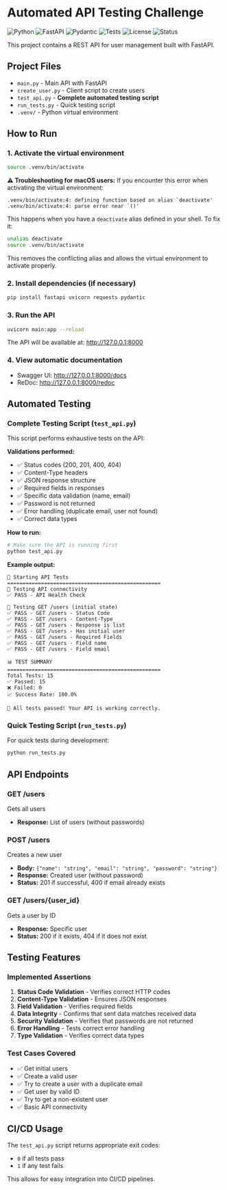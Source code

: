 # Automated API Testing Challenge

![Python](https://img.shields.io/badge/python-3.8+-blue.svg)
![FastAPI](https://img.shields.io/badge/FastAPI-0.104.1-green.svg)
![Pydantic](https://img.shields.io/badge/Pydantic-2.5.0-red.svg)
![Tests](https://img.shields.io/badge/tests-automated-brightgreen.svg)
![License](https://img.shields.io/badge/license-MIT-blue.svg)
![Status](https://img.shields.io/badge/status-active-success.svg)

This project contains a REST API for user management built with FastAPI.

## Project Files

- `main.py` - Main API with FastAPI
- `create_user.py` - Client script to create users
- `test_api.py` - **Complete automated testing script**
- `run_tests.py` - Quick testing script
- `.venv/` - Python virtual environment

## How to Run

### 1. Activate the virtual environment
```bash
source .venv/bin/activate
```

**⚠️ Troubleshooting for macOS users:**
If you encounter this error when activating the virtual environment:
```
.venv/bin/activate:4: defining function based on alias `deactivate'
.venv/bin/activate:4: parse error near `()'
```

This happens when you have a `deactivate` alias defined in your shell. To fix it:
```bash
unalias deactivate
source .venv/bin/activate
```

This removes the conflicting alias and allows the virtual environment to activate properly.

### 2. Install dependencies (if necessary)
```bash
pip install fastapi uvicorn requests pydantic
```

### 3. Run the API
```bash
uvicorn main:app --reload
```
The API will be available at: http://127.0.0.1:8000

### 4. View automatic documentation
- Swagger UI: http://127.0.0.1:8000/docs
- ReDoc: http://127.0.0.1:8000/redoc

## Automated Testing

### Complete Testing Script (`test_api.py`)

This script performs exhaustive tests on the API:

**Validations performed:**
- ✅ Status codes (200, 201, 400, 404)
- ✅ Content-Type headers
- ✅ JSON response structure
- ✅ Required fields in responses
- ✅ Specific data validation (name, email)
- ✅ Password is not returned
- ✅ Error handling (duplicate email, user not found)
- ✅ Correct data types

**How to run:**
```bash
# Make sure the API is running first
python test_api.py
```

**Example output:**
```
🚀 Starting API Tests
==================================================
🧪 Testing API connectivity
✅ PASS - API Health Check

🧪 Testing GET /users (initial state)
✅ PASS - GET /users - Status Code
✅ PASS - GET /users - Content-Type
✅ PASS - GET /users - Response is list
✅ PASS - GET /users - Has initial user
✅ PASS - GET /users - Required Fields
✅ PASS - GET /users - Field name
✅ PASS - GET /users - Field email

📊 TEST SUMMARY
==================================================
Total Tests: 15
✅ Passed: 15
❌ Failed: 0
📈 Success Rate: 100.0%

🎉 All tests passed! Your API is working correctly.
```

### Quick Testing Script (`run_tests.py`)

For quick tests during development:

```bash
python run_tests.py
```

## API Endpoints

### GET /users
Gets all users
- **Response:** List of users (without passwords)

### POST /users
Creates a new user
- **Body:** `{"name": "string", "email": "string", "password": "string"}`
- **Response:** Created user (without password)
- **Status:** 201 if successful, 400 if email already exists

### GET /users/{user_id}
Gets a user by ID
- **Response:** Specific user
- **Status:** 200 if it exists, 404 if it does not exist

## Testing Features

### Implemented Assertions
1. **Status Code Validation** - Verifies correct HTTP codes
2. **Content-Type Validation** - Ensures JSON responses
3. **Field Validation** - Verifies required fields
4. **Data Integrity** - Confirms that sent data matches received data
5. **Security Validation** - Verifies that passwords are not returned
6. **Error Handling** - Tests correct error handling
7. **Type Validation** - Verifies correct data types

### Test Cases Covered
- ✅ Get initial users
- ✅ Create a valid user
- ✅ Try to create a user with a duplicate email
- ✅ Get user by valid ID
- ✅ Try to get a non-existent user
- ✅ Basic API connectivity

## CI/CD Usage

The `test_api.py` script returns appropriate exit codes:
- `0` if all tests pass
- `1` if any test fails

This allows for easy integration into CI/CD pipelines.
